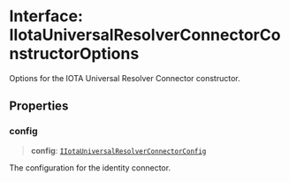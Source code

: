 # Interface: IIotaUniversalResolverConnectorConstructorOptions

Options for the IOTA Universal Resolver Connector constructor.

## Properties

### config

> **config**: [`IIotaUniversalResolverConnectorConfig`](IIotaUniversalResolverConnectorConfig.md)

The configuration for the identity connector.
